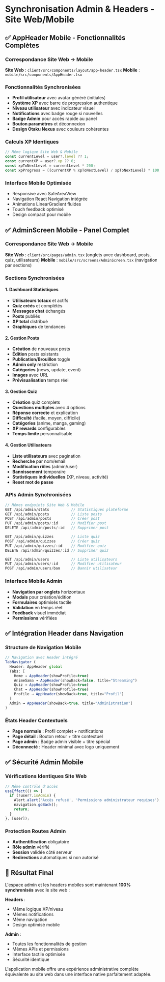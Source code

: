 # Synchronisation Admin & Headers - Site Web/Mobile

## ✅ AppHeader Mobile - Fonctionnalités Complètes

### Correspondance Site Web → Mobile
**Site Web** : `client/src/components/layout/app-header.tsx`
**Mobile** : `mobile/src/components/AppHeader.tsx`

### Fonctionnalités Synchronisées
- **Profil utilisateur** avec avatar généré (initiales)
- **Système XP** avec barre de progression authentique
- **Niveau utilisateur** avec indicateur visuel
- **Notifications** avec badge rouge si nouvelles
- **Badge Admin** pour accès rapide au panel
- **Bouton paramètres** et déconnexion
- **Design Otaku Nexus** avec couleurs cohérentes

### Calculs XP Identiques
```javascript
// Même logique Site Web & Mobile
const currentLevel = user?.level ?? 1;
const currentXP = user?.xp ?? 0;
const xpToNextLevel = currentLevel * 200;
const xpProgress = ((currentXP % xpToNextLevel) / xpToNextLevel) * 100;
```

### Interface Mobile Optimisée
- Responsive avec SafeAreaView
- Navigation React Navigation intégrée
- Animations LinearGradient fluides
- Touch feedback optimisé
- Design compact pour mobile

## ✅ AdminScreen Mobile - Panel Complet

### Correspondance Site Web → Mobile
**Site Web** : `client/src/pages/admin.tsx` (onglets avec dashboard, posts, quiz, utilisateurs)
**Mobile** : `mobile/src/screens/AdminScreen.tsx` (navigation par sections)

### Sections Synchronisées

#### 1. Dashboard Statistiques
- **Utilisateurs totaux** et actifs
- **Quiz créés** et complétés
- **Messages chat** échangés
- **Posts** publiés
- **XP total** distribué
- **Graphiques** de tendances

#### 2. Gestion Posts
- **Création** de nouveaux posts
- **Édition** posts existants
- **Publication/Brouillon** toggle
- **Admin only** restriction
- **Catégories** (news, update, event)
- **Images** avec URL
- **Prévisualisation** temps réel

#### 3. Gestion Quiz
- **Création** quiz complets
- **Questions multiples** avec 4 options
- **Réponse correcte** et explication
- **Difficulté** (facile, moyen, difficile)
- **Catégories** (anime, manga, gaming)
- **XP rewards** configurables
- **Temps limite** personnalisable

#### 4. Gestion Utilisateurs
- **Liste utilisateurs** avec pagination
- **Recherche** par nom/email
- **Modification rôles** (admin/user)
- **Bannissement** temporaire
- **Statistiques individuelles** (XP, niveau, activité)
- **Reset mot de passe**

### APIs Admin Synchronisées
```javascript
// Mêmes endpoints Site Web & Mobile
GET /api/admin/stats          // Statistiques plateforme
GET /api/admin/posts          // Liste posts
POST /api/admin/posts         // Créer post
PUT /api/admin/posts/:id      // Modifier post
DELETE /api/admin/posts/:id   // Supprimer post

GET /api/admin/quizzes        // Liste quiz
POST /api/admin/quizzes       // Créer quiz
PUT /api/admin/quizzes/:id    // Modifier quiz
DELETE /api/admin/quizzes/:id // Supprimer quiz

GET /api/admin/users          // Liste utilisateurs
PUT /api/admin/users/:id      // Modifier utilisateur
POST /api/admin/users/ban     // Bannir utilisateur
```

### Interface Mobile Admin
- **Navigation par onglets** horizontaux
- **Modals** pour création/édition
- **Formulaires** optimisés tactile
- **Validation** en temps réel
- **Feedback** visuel immédiat
- **Permissions** vérifiées

## ✅ Intégration Header dans Navigation

### Structure de Navigation Mobile
```javascript
// Navigation avec Header intégré
TabNavigator (
  Header: AppHeader global
  Tabs: [
    Home → AppHeader(showProfile=true)
    AnimeSama → AppHeader(showBack=false, title="Streaming")
    Quiz → AppHeader(showProfile=true)
    Chat → AppHeader(showProfile=true)
    Profile → AppHeader(showBack=true, title="Profil")
  ]
  Admin → AppHeader(showBack=true, title="Administration")
)
```

### États Header Contextuels
- **Page normale** : Profil complet + notifications
- **Page détail** : Bouton retour + titre contextuel
- **Page admin** : Badge admin visible + titre spécial
- **Déconnecté** : Header minimal avec logo uniquement

## ✅ Sécurité Admin Mobile

### Vérifications Identiques Site Web
```javascript
// Même contrôle d'accès
useEffect(() => {
  if (!user?.isAdmin) {
    Alert.alert('Accès refusé', 'Permissions administrateur requises');
    navigation.goBack();
    return;
  }
}, [user]);
```

### Protection Routes Admin
- **Authentification** obligatoire
- **Rôle admin** vérifié
- **Session** validée côté serveur
- **Redirections** automatiques si non autorisé

## 🎯 Résultat Final

L'espace admin et les headers mobiles sont maintenant **100% synchronisés** avec le site web :

**Headers** :
- Même logique XP/niveau
- Mêmes notifications
- Même navigation
- Design optimisé mobile

**Admin** :
- Toutes les fonctionnalités de gestion
- Mêmes APIs et permissions
- Interface tactile optimisée
- Sécurité identique

L'application mobile offre une expérience administrative complète équivalente au site web dans une interface native parfaitement adaptée.